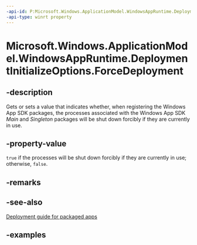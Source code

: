 ```yaml
---
-api-id: P:Microsoft.Windows.ApplicationModel.WindowsAppRuntime.DeploymentInitializeOptions.ForceDeployment
-api-type: winrt property
---
```


# Microsoft.Windows.ApplicationModel.WindowsAppRuntime.DeploymentInitializeOptions.ForceDeployment

<!--
public bool ForceDeployment { get; set; }
-->


## -description

Gets or sets a value that indicates whether, when registering the Windows App SDK packages, the processes associated with the Windows App SDK *Main* and *Singleton* packages will be shut down forcibly if they are currently in use.

## -property-value

`true` if the processes will be shut down forcibly if they are currently in use; otherwise, `false`.

## -remarks

## -see-also

[Deployment guide for packaged apps](/windows/apps/windows-app-sdk/deploy-packaged-apps)

## -examples
